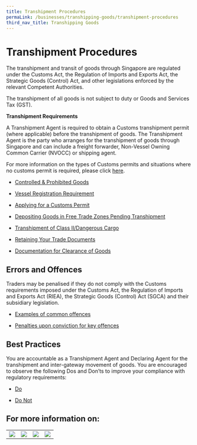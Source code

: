 ```yaml
---
title: Transhipment Procedures
permaLink: /businesses/transhipping-goods/transhipment-procedures
third_nav_title: Transhipping Goods
---
```



# Transhipment Procedures

The transhipment and transit of goods through Singapore are regulated under the Customs Act, the Regulation of Imports and Exports Act, the Strategic Goods (Control) Act, and other legislations enforced by the relevant Competent Authorities.

The transhipment of all goods is not subject to duty or Goods and Services Tax (GST).

**Transhipment Requirements**

A Transhipment Agent is required to obtain a Customs transhipment permit (where applicable) before the transhipment of goods. The Transhipment Agent is the party who arranges for the transhipment of goods through Singapore and can include a freight forwarder, Non-Vessel Owning Common Carrier (NVOCC) or shipping agent.

For more information on the types of Customs permits and situations where no customs permit is required, please click [here](https://www.customs.gov.sg/businesses/transhipping-goods/transhipment-procedures/types-of-transhipment-permits).

-   [Controlled & Prohibited Goods](https://www.customs.gov.sg/businesses/transhipping-goods/transhipment-procedures#item-heading-6d6ce17a-45cd-46c2-a9c3-c6a3b0e12bcd)
    
-   [Vessel Registration Requirement](https://www.customs.gov.sg/businesses/transhipping-goods/transhipment-procedures#item-heading-b5671bf3-5c37-4f72-8e85-82d9db2030ca)
    
-   [Applying for a Customs Permit](https://www.customs.gov.sg/businesses/transhipping-goods/transhipment-procedures#item-heading-b55a0a29-c3bf-4264-9f3c-4209b9434d82)
    
-   [Depositing Goods in Free Trade Zones Pending Transhipment](https://www.customs.gov.sg/businesses/transhipping-goods/transhipment-procedures#item-heading-0015e828-4ce9-4dcb-87b3-b251e493939f)
    
-   [Transhipment of Class II/Dangerous Cargo](https://www.customs.gov.sg/businesses/transhipping-goods/transhipment-procedures#item-heading-44aa5552-394a-4e7e-922b-bca4d9c33b3d)
    
-   [Retaining Your Trade Documents](https://www.customs.gov.sg/businesses/transhipping-goods/transhipment-procedures#item-heading-3975c031-8d29-42c4-81ce-ea6dd9c788ce)
    
-   [Documentation for Clearance of Goods](https://www.customs.gov.sg/businesses/transhipping-goods/transhipment-procedures#item-heading-6195b3ca-253d-4552-844c-98c00e1a7419)
    

## Errors and Offences

Traders may be penalised if they do not comply with the Customs requirements imposed under the Customs Act, the Regulation of Imports and Exports Act (RIEA), the Strategic Goods (Control) Act (SGCA) and their subsidiary legislation.

-   [Examples of common offences](https://www.customs.gov.sg/businesses/transhipping-goods/transhipment-procedures#item-heading-46075a7a-4d39-4a74-b9dc-d39143a6ba11)
    
-   [Penalties upon conviction for key offences](https://www.customs.gov.sg/businesses/transhipping-goods/transhipment-procedures#item-heading-de1f0ca6-f89f-4b0f-a203-a4b5aac715fe)
    

## Best Practices

You are accountable as a Transhipment Agent and Declaring Agent for the transhipment and inter-gateway movement of goods. You are encouraged to observe the following Dos and Don’ts to improve your compliance with regulatory requirements:

-   [Do](https://www.customs.gov.sg/businesses/transhipping-goods/transhipment-procedures#item-heading-87267bc4-ad79-4f85-a9b2-b6012eee9328)
    
-   [Do Not](https://www.customs.gov.sg/businesses/transhipping-goods/transhipment-procedures#item-heading-47e9cd10-b6c1-45c3-af82-6e771659a226)
  
 ##  For more information on: 
 
|  |  ||  | 
|--|--|--| -- | 
| ![](https://lh6.googleusercontent.com/njf1j9yjEIE9SAJfDSYN_vFT3Du4rwoE02ne3cIMRdDV0Ryb48D7v1kN8-b3uqG8P--5LsexrIqlnStZ-sPzxHQEYfkEhSt8WVdG-ALRGqGPIBNkmvEW0JOXGzgMInOp1WidrjTbqMiRgtx7ZQ) |![](https://lh5.googleusercontent.com/KUojJ2d9lVN1PZu-VK_VAjruAd_gcEdy0DWNg2b7iNqTLFIX0gyysa9FhU9iDr2KHlQowgH1b2pUhGda0mR80FPOZweO2wFQcq9ha2kXbIHsfRIoCEYVBK_DwdvaVM0cFXUbEmcZycWVzLg14A)  |![](https://lh6.googleusercontent.com/V2at_ZhSduN3BnzTSVeBece_JIsb8QZUaMo7KGX0nIUFr7LJNEcEXoTLw4gLdoBscolrb4xBfyAJ-H-vMwJy5gZzWMu8sU9Fak-qNlQ5mwBINpxXP7yKTPFNovWUyrWJr7UEoCSASxKOAbHh_Q)| ![](https://lh3.googleusercontent.com/os_C_fDfFMe9_7JsOVNyw4oPmKPacsM3rezMZrAU_pWLbZDh6w9o0VF44UdHTVRf4_c7QWkW0jS_YNDfzdimuB3Y1VHu-_V6LnpUte0VIF__dgpSEQF9thwTZ86BWWjjBiQ5ANLNFe0QtcrjJQ) | 
